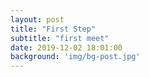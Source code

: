 ```yaml
---
layout: post
title: "First Step"
subtitle: "first meet"
date: 2019-12-02 18:01:00
background: 'img/bg-post.jpg'
---
```

